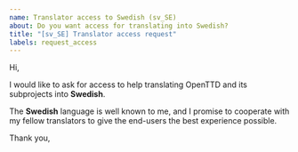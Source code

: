 ```yaml
---
name: Translator access to Swedish (sv_SE)
about: Do you want access for translating into Swedish?
title: "[sv_SE] Translator access request"
labels: request_access
---
```


<!-- translator: sv_SE -->
<!-- Please do not edit the header of this template. -->

Hi,

I would like to ask for access to help translating OpenTTD and its subprojects into **Swedish**.

The **Swedish** language is well known to me, and I promise to cooperate with my fellow translators to give the end-users the best experience possible.

<!-- Please do not edit the above message. Do feel free to add a personal note after this line. -->

Thank you,
